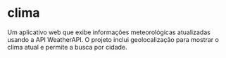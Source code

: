 # clima
Um aplicativo web que exibe informações meteorológicas atualizadas usando a API WeatherAPI. O projeto inclui geolocalização para mostrar o clima atual e permite a busca por cidade.
